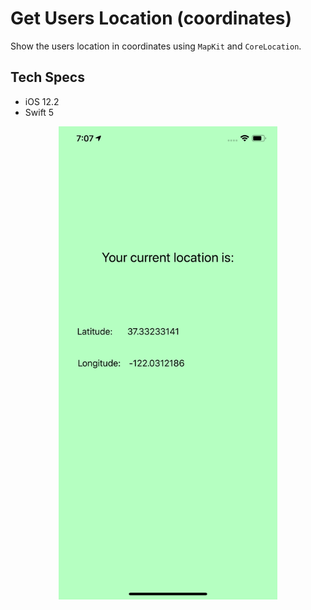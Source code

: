 # Get Users Location (coordinates)

Show the users location in coordinates using ```MapKit``` and ```CoreLocation```.

## Tech Specs

- iOS 12.2
- Swift 5

<p align="center">
  <img src="images/image1.png" width="350" title="Image 1">
</p>